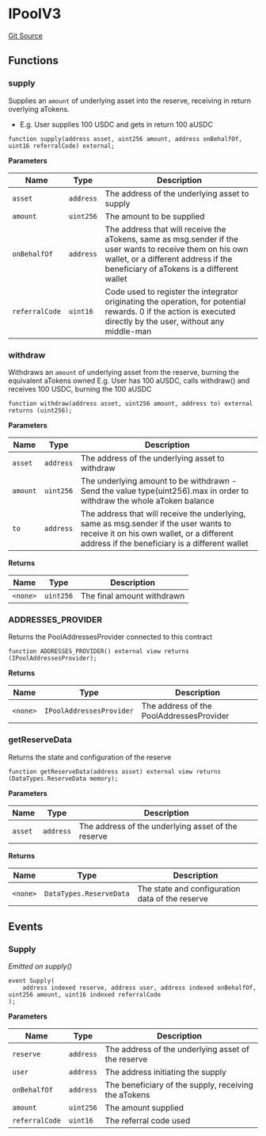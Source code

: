 # IPoolV3
[Git Source](https://github.com/OasisDEX/summer-earn-protocol/blob/0276900cbe9b1188d82d1b9bcbb8c174e79a15a1/src/interfaces/aave-v3/IPoolV3.sol)


## Functions
### supply

Supplies an `amount` of underlying asset into the reserve, receiving in return overlying aTokens.
- E.g. User supplies 100 USDC and gets in return 100 aUSDC


```solidity
function supply(address asset, uint256 amount, address onBehalfOf, uint16 referralCode) external;
```
**Parameters**

|Name|Type|Description|
|----|----|-----------|
|`asset`|`address`|The address of the underlying asset to supply|
|`amount`|`uint256`|The amount to be supplied|
|`onBehalfOf`|`address`|The address that will receive the aTokens, same as msg.sender if the user wants to receive them on his own wallet, or a different address if the beneficiary of aTokens is a different wallet|
|`referralCode`|`uint16`|Code used to register the integrator originating the operation, for potential rewards. 0 if the action is executed directly by the user, without any middle-man|


### withdraw

Withdraws an `amount` of underlying asset from the reserve, burning the equivalent aTokens owned
E.g. User has 100 aUSDC, calls withdraw() and receives 100 USDC, burning the 100 aUSDC


```solidity
function withdraw(address asset, uint256 amount, address to) external returns (uint256);
```
**Parameters**

|Name|Type|Description|
|----|----|-----------|
|`asset`|`address`|The address of the underlying asset to withdraw|
|`amount`|`uint256`|The underlying amount to be withdrawn - Send the value type(uint256).max in order to withdraw the whole aToken balance|
|`to`|`address`|The address that will receive the underlying, same as msg.sender if the user wants to receive it on his own wallet, or a different address if the beneficiary is a different wallet|

**Returns**

|Name|Type|Description|
|----|----|-----------|
|`<none>`|`uint256`|The final amount withdrawn|


### ADDRESSES_PROVIDER

Returns the PoolAddressesProvider connected to this contract


```solidity
function ADDRESSES_PROVIDER() external view returns (IPoolAddressesProvider);
```
**Returns**

|Name|Type|Description|
|----|----|-----------|
|`<none>`|`IPoolAddressesProvider`|The address of the PoolAddressesProvider|


### getReserveData

Returns the state and configuration of the reserve


```solidity
function getReserveData(address asset) external view returns (DataTypes.ReserveData memory);
```
**Parameters**

|Name|Type|Description|
|----|----|-----------|
|`asset`|`address`|The address of the underlying asset of the reserve|

**Returns**

|Name|Type|Description|
|----|----|-----------|
|`<none>`|`DataTypes.ReserveData`|The state and configuration data of the reserve|


## Events
### Supply
*Emitted on supply()*


```solidity
event Supply(
    address indexed reserve, address user, address indexed onBehalfOf, uint256 amount, uint16 indexed referralCode
);
```

**Parameters**

|Name|Type|Description|
|----|----|-----------|
|`reserve`|`address`|The address of the underlying asset of the reserve|
|`user`|`address`|The address initiating the supply|
|`onBehalfOf`|`address`|The beneficiary of the supply, receiving the aTokens|
|`amount`|`uint256`|The amount supplied|
|`referralCode`|`uint16`|The referral code used|

